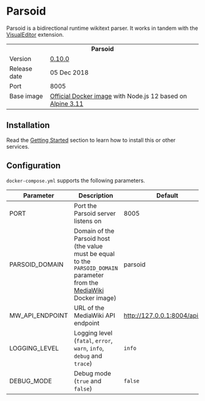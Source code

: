 # Parsoid

Parsoid is a bidirectional runtime wikitext parser. It works in tandem with the [VisualEditor](https://mediawiki.org/wiki/Extension:VisualEditor) extension.

<table>
  <tr>
    <td align="center" colspan="2"><b>Parsoid</b></td>
  </tr>
  <tr>
    <td>Version</td>
    <td><a href="https://mediawiki.org/wiki/Parsoid/Releases#0.10.0_(released_Dec_5,_2018)">0.10.0</a></td>
  </tr>
  <tr>
    <td>Release date</td>
    <td>05 Dec 2018</td>
  </tr>
  <tr>
    <td>Port</td>
    <td>8005</td>
  </tr> 
  <tr>
    <td valign="top">Base image</td>
    <td><a href="https://hub.docker.com/_/node/">Official Docker image</a> with Node.js 12 based on <a href="https://alpinelinux.org/posts/Alpine-3.11.0-released.html">Alpine 3.11</a></td>
  </tr>
</table>

## Installation

Read the [Getting Started](https://github.com/tolstoyevsky/mmb#getting-started) section to learn how to install this or other services.

## Configuration

`docker-compose.yml` supports the following parameters.

| Parameter | Description | Default |
| --- | --- | --- |
| PORT            | Port the Parsoid server listens on | 8005 |
| PARSOID_DOMAIN  | Domain of the Parsoid host (the value must be equal to the `PARSOID_DOMAIN` parameter from the [MediaWiki](https://github.com/tolstoyevsky/mmb/tree/master/mediawiki) Docker image) | parsoid |
| MW_API_ENDPOINT | URL of the MediaWiki API endpoint | http://127.0.0.1:8004/api.php |
| LOGGING_LEVEL   | Logging level (`fatal`, `error`, `warn`, `info`, `debug` and `trace`) | `info` |
| DEBUG_MODE      | Debug mode (`true` and `false`) | `false` |
